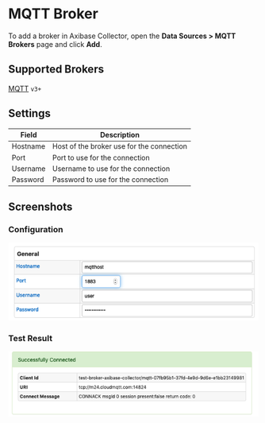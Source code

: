 # MQTT Broker

To add a broker in Axibase Collector, open the **Data Sources > MQTT Brokers** page and click **Add**.

## Supported Brokers

[MQTT](https://mqtt.org/) `v3+`

## Settings

**Field** | **Description**
--------- | ---------------
Hostname  | Host of the broker use for the connection
Port | Port to use for the connection
Username | Username to use for the connection
Password | Password to use for the connection

## Screenshots

### Configuration

![Mqtt Broker Configuration Example](./images/mqtt_broker_configuration.png)

### Test Result

![Mqtt Broker Test Results](./images/mqtt_broker_test_result.png)
